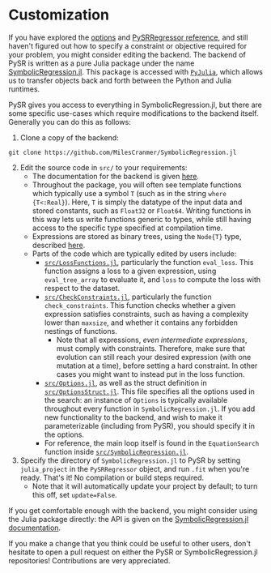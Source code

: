 # Customization

If you have explored the [options](options.md) and [PySRRegressor reference](api.md), and still haven't figured out how to specify a constraint or objective required for your problem, you might consider editing the backend.
The backend of PySR is written as a pure Julia package under the name [SymbolicRegression.jl](https://github.com/MilesCranmer/SymbolicRegression.jl).
This package is accessed with [`PyJulia`](https://github.com/JuliaPy/pyjulia), which allows us to transfer objects back and forth between the Python and Julia runtimes.

PySR gives you access to everything in SymbolicRegression.jl, but there are some specific use-cases which require modifications to the backend itself.
Generally you can do this as follows:

1. Clone a copy of the backend:

```
git clone https://github.com/MilesCranmer/SymbolicRegression.jl
```

2. Edit the source code in `src/` to your requirements:
    -  The documentation for the backend is given [here](https://astroautomata.com/SymbolicRegression.jl/dev/). 
    - Throughout the package, you will often see template functions which typically use a symbol `T` (such as in the string `where {T<:Real}`). Here, `T` is simply the datatype of the input data and stored constants, such as `Float32` or `Float64`. Writing functions in this way lets us write functions generic to types, while still having access to the specific type specified at compilation time.
    - Expressions are stored as binary trees, using the `Node{T}` type, described [here](https://astroautomata.com/SymbolicRegression.jl/dev/types/#SymbolicRegression.CoreModule.EquationModule.Node).
    - Parts of the code which are typically edited by users include:
        - [`src/LossFunctions.jl`](https://github.com/MilesCranmer/SymbolicRegression.jl/blob/master/src/LossFunctions.jl), particularly the function `eval_loss`. This function assigns a loss to a given expression, using `eval_tree_array` to evaluate it, and `loss` to compute the loss with respect to the dataset.
        - [`src/CheckConstraints.jl`](https://github.com/MilesCranmer/SymbolicRegression.jl/blob/master/src/CheckConstraints.jl), particularly the function `check_constraints`. This function checks whether a given expression satisfies constraints, such as having a complexity lower than `maxsize`, and whether it contains any forbidden nestings of functions.
            - Note that all expressions, *even intermediate expressions*, must comply with constraints. Therefore, make sure that evolution can still reach your desired expression (with one mutation at a time), before setting a hard constraint. In other cases you might want to instead put in the loss function.
        - [`src/Options.jl`](https://github.com/MilesCranmer/SymbolicRegression.jl/blob/master/src/Options.jl), as well as the struct definition in [`src/OptionsStruct.jl`](https://github.com/MilesCranmer/SymbolicRegression.jl/blob/master/src/OptionsStruct.jl). This file specifies all the options used in the search: an instance of `Options` is typically available throughout every function in `SymbolicRegression.jl`. If you add new functionality to the backend, and wish to make it parameterizable (including from PySR), you should specify it in the options.
        - For reference, the main loop itself is found in the `EquationSearch` function inside [`src/SymbolicRegression.jl`](https://github.com/MilesCranmer/SymbolicRegression.jl/blob/master/src/SymbolicRegression.jl).
3. Specify the directory of `SymbolicRegression.jl` to PySR by setting `julia_project` in the `PySRRegressor` object, and run `.fit` when you're ready. That's it! No compilation or build steps required.
    - Note that it will automatically update your project by default; to turn this off, set `update=False`.

If you get comfortable enough with the backend, you might consider using the Julia package directly: the API is given on the [SymbolicRegression.jl documentation](https://astroautomata.com/SymbolicRegression.jl/dev/).

If you make a change that you think could be useful to other users, don't hesitate to open a pull request on either the PySR or SymbolicRegression.jl repositories! Contributions are very appreciated.